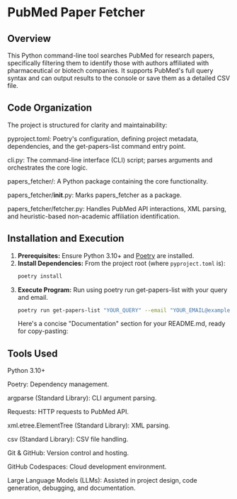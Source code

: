 # PubMed Paper Fetcher

## Overview

This Python command-line tool searches PubMed for research papers, specifically filtering them to identify those with authors affiliated with pharmaceutical or biotech companies. It supports PubMed's full query syntax and can output results to the console or save them as a detailed CSV file.

## Code Organization
The project is structured for clarity and maintainability:

pyproject.toml: Poetry's configuration, defining project metadata, dependencies, and the get-papers-list command entry point.

cli.py: The command-line interface (CLI) script; parses arguments and orchestrates the core logic.

papers_fetcher/: A Python package containing the core functionality.

papers_fetcher/__init__.py: Marks papers_fetcher as a package.

papers_fetcher/fetcher.py: Handles PubMed API interactions, XML parsing, and heuristic-based non-academic affiliation identification.

## Installation and Execution

1.  **Prerequisites:** Ensure Python 3.10+ and [Poetry](https://python-poetry.org/) are installed.
2.  **Install Dependencies:** From the project root (where `pyproject.toml` is):
    ```bash
    poetry install    
    ```
3.  **Execute Program:** Run using poetry run get-papers-list with your query and email.
    ```bash
    poetry run get-papers-list "YOUR_QUERY" --email "YOUR_EMAIL@example.com" [--file FILENAME.csv] [--debug]   
    ```
    Here's a concise "Documentation" section for your README.md, ready for copy-pasting:
    
## Tools Used

Python 3.10+

Poetry: Dependency management.

argparse (Standard Library): CLI argument parsing.

Requests: HTTP requests to PubMed API.

xml.etree.ElementTree (Standard Library): XML parsing.

csv (Standard Library): CSV file handling.

Git & GitHub: Version control and hosting.

GitHub Codespaces:  Cloud development environment.

Large Language Models (LLMs): Assisted in project design, code generation, debugging, and documentation.

